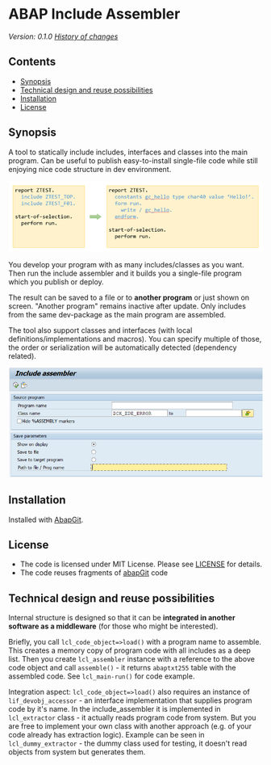 # ABAP Include Assembler

*Version: 0.1.0*
*[History of changes](/changelog.txt)*

## Contents

<!-- start toc -->

- [Synopsis](#synopsis)
- [Technical design and reuse possibilities](#technical-design-and-reuse-possibilities)
- [Installation](#installation)
- [License](#license)

<!-- end toc -->

## Synopsis

A tool to statically include includes, interfaces and classes into the main program. Can be useful to publish easy-to-install single-file code while still enjoying nice code structure in dev environment.

![illustration1](img/illustration_small.png)

You develop your program with as many includes/classes as you want. Then run the include assembler and it builds you a single-file program which you publish or deploy.

The result can be saved to a file or to **another program** or just shown on screen. "Another program" remains inactive after update. Only includes from the same dev-package as the main program are assembled.

The tool also support classes and interfaces (with local definitions/implementations and macros). You can specify multiple of those, the order or serialization will be automatically detected (dependency related).

![illustration2](img/sel_screen.png)

## Installation

Installed with [AbapGit](https://github.com/abapGit/abapGit).

## License

- The code is licensed under MIT License. Please see [LICENSE](/LICENSE) for details.
- The code reuses fragments of [abapGit](https://github.com/abapGit/abapGit) code

## Technical design and reuse possibilities

Internal structure is designed so that it can be **integrated in another software as a middleware** (for those who might be interested).

Briefly, you call `lcl_code_object=>load()` with a program name to assemble. This creates a memory copy of program code with all includes as a deep list. Then you create `lcl_assembler` instance with a reference to the above code object and call `assemble()` - it returns `abaptxt255` table with the assembled code. See `lcl_main-run()` for code example.

Integration aspect: `lcl_code_object=>load()` also requires an instance of `lif_devobj_accessor` - an interface implementation that supplies program code by it's name. In the include_assembler it is implemented in `lcl_extractor` class - it actually reads program code from system. But you are free to implement your own class with another approach (e.g. of your code already has extraction logic). Example can be seen in `lcl_dummy_extractor` - the dummy class used for testing, it doesn't read objects from system but generates them.

